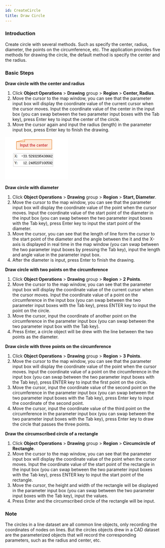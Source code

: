 ```yaml
---
id: CreateCircle
title: Draw Circle
---
```

### Introduction

Create circle with several methods. Such as specify the center, radius, diameter, the points on the circumference, etc. The application provides five methods for drawing the circle, the default method is specify the center and the radius.

### Basic Steps

**Draw circle with the center and radius**

1. Click **Object Operations** > **Drawing** group > **Region** > **Center, Radius**.
2. Move the cursor to the map window, you can see that the parameter input box will display the coordinate value of the current cursor when the cursor moves. Input the coordinate value of the center in the input box (you can swap between the two parameter input boxes with the Tab key), press Enter key to input the center of the circle.
3. Move the cursor again and input the radius (length) in the parameter input box, press Enter key to finish the drawing.

![](img/Circle1.png)

**Draw circle with diameter**

1. Click **Object Operations** > **Drawing** group > **Region** > **Start, Diameter**.
2. Move the cursor to the map window, you can see that the parameter input box will display the coordinate value of the point when the cursor moves. Input the coordinate value of the start point of the diameter in the input box (you can swap between the two parameter input boxes with the Tab key), press Enter key to input the start point of the diameter.
3. Move the cursor, you can see that the length of line form the cursor to the start point of the diameter and the angle between the it and the X-axis is displayed in real time in the map window (you can swap between the two parameter input boxes by pressing the Tab key), input the length and angle value in the parameter input box.
4. After the diameter is input, press Enter to finish the drawing.

**Draw circle with two points on the circumference**

1. Click **Object Operations** > **Drawing** group > **Region** > **2 Points**.
2. Move the cursor to the map window, you can see that the parameter input box will display the coordinate value of the current cursor when the cursor moves. Input the coordinate value of a point on the circumference in the input box (you can swap between the two parameter input boxes with the Tab key), press ENTER key to input the point on the circle.
3. Move the cursor, input the coordinate of another point on the circumference in the parameter input box (you can swap between the two parameter input box with the Tab key). 
4. Press Enter, a circle object will be drew with the line between the two points as the diameter.

**Draw circle with three points on the circumference**

1. Click **Object Operations** > **Drawing** group > **Region** > **3 Points**.
2. Move the cursor to the map window, you can see that the parameter input box will display the coordinate value of the point when the cursor moves. Input the coordinate value of a point on the circumference in the input box (you can swap between the two parameter input boxes with the Tab key), press ENTER key to input the first point on the circle.
3. Move the cursor, input the coordinate value of the second point on the circumference in the parameter input box (you can swap between the two parameter input boxes with the Tab key), press Enter key to input the coordinate of the second point.
4. Move the cursor, input the coordinate value of the third point on the circumference in the parameter input box (you can swap between the two parameter input boxes with the Tab key), press Enter key to draw the circle that passes the three points.

**Draw the circumscribed circle of a rectangle**

1. Click **Object Operations** > **Drawing** group > **Region** > **Circumcircle of Rectangle**.
2. Move the cursor to the map window, you can see that the parameter input box will display the coordinate value of the point when the cursor moves. Input the coordinate value of the start point of the rectangle in the input box (you can swap between the two parameter input boxes with the Tab key), press ENTER key to input the start point of the rectangle.
3. Move the cursor, the height and width of the rectangle will be displayed in the parameter input box (you can swap between the two parameter input boxes with the Tab key), input the values.
4. Press Enter and the circumscribed circle of the rectangle will be input.

### Note

The circles in a line dataset are all common line objects, only recording the coordinates of nodes on lines. But the circles objects drew in a CAD dataset are the parameterized objects that will record the corresponding parameters, such as the radius and center, etc.

